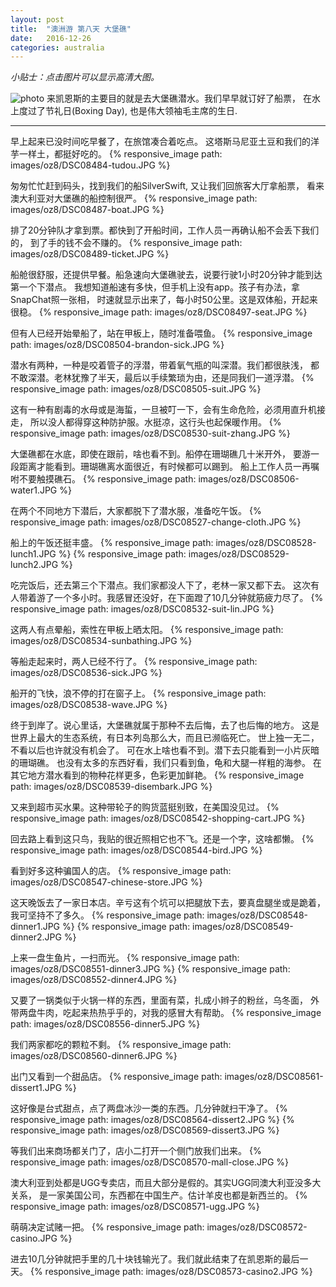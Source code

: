 ```yaml
---
layout: post
title:  "澳洲游 第八天 大堡礁"
date:   2016-12-26
categories: australia
---
```


*小贴士：点击图片可以显示高清大图。*
 
![photo]({{site.url}}/images/oz8/DSC08512-water2.JPG)
来凯恩斯的主要目的就是去大堡礁潜水。我们早早就订好了船票，
在水上度过了节礼日(Boxing Day), 也是伟大领袖毛主席的生日.

----------------------- 

早上起来已没时间吃早餐了，在旅馆凑合着吃点。
这塔斯马尼亚土豆和我们的洋芋一样土，都挺好吃的。
{% responsive_image path: images/oz8/DSC08484-tudou.JPG %}

匆匆忙忙赶到码头，找到我们的船SilverSwift, 又让我们回旅客大厅拿船票，
看来澳大利亚对大堡礁的船控制很严。
{% responsive_image path: images/oz8/DSC08487-boat.JPG %}

排了20分钟队才拿到票。都快到了开船时间，工作人员一再确认船不会丢下我们的，
到了手的钱不会不赚的。
{% responsive_image path: images/oz8/DSC08489-ticket.JPG %}

船舱很舒服，还提供早餐。船急速向大堡礁驶去，说要行驶1小时20分钟才能到达第一个下潜点。
我想知道船速有多快，但手机上没有app。孩子有办法，拿SnapChat照一张相，
时速就显示出来了，每小时50公里。这是双体船，开起来很稳。
{% responsive_image path: images/oz8/DSC08497-seat.JPG %}

但有人已经开始晕船了，站在甲板上，随时准备喂鱼。
{% responsive_image path: images/oz8/DSC08504-brandon-sick.JPG %}

潜水有两种，一种是咬着管子的浮潜，带着氧气瓶的叫深潜。我们都很肤浅，
都不敢深潜。老林犹豫了半天，最后以手续繁琐为由，还是同我们一道浮潜。
{% responsive_image path: images/oz8/DSC08505-suit.JPG %}

这有一种有剧毒的水母或是海蜇，一旦被叮一下，会有生命危险，必须用直升机接走，
所以没人都得穿这种防护服。水挺凉，这行头也起保暖作用。
{% responsive_image path: images/oz8/DSC08530-suit-zhang.JPG %}

大堡礁都在水底，即使在跟前，啥也看不到。船停在珊瑚礁几十米开外，
要游一段距离才能看到。珊瑚礁离水面很近，有时候都可以踢到。
船上工作人员一再嘱咐不要触摸礁石。
{% responsive_image path: images/oz8/DSC08506-water1.JPG %}

在两个不同地方下潜后，大家都脱下了潜水服，准备吃午饭。
{% responsive_image path: images/oz8/DSC08527-change-cloth.JPG %}

船上的午饭还挺丰盛。
{% responsive_image path: images/oz8/DSC08528-lunch1.JPG %}
{% responsive_image path: images/oz8/DSC08529-lunch2.JPG %}

吃完饭后，还去第三个下潜点。我们家都没人下了，老林一家又都下去。
这次有人带着游了一个多小时。我感冒还没好，在下面蹬了10几分钟就筋疲力尽了。
{% responsive_image path: images/oz8/DSC08532-suit-lin.JPG %}

这两人有点晕船，索性在甲板上晒太阳。
{% responsive_image path: images/oz8/DSC08534-sunbathing.JPG %}

等船走起来时，两人已经不行了。
{% responsive_image path: images/oz8/DSC08536-sick.JPG %}

船开的飞快，浪不停的打在窗子上。
{% responsive_image path: images/oz8/DSC08538-wave.JPG %}

终于到岸了。说心里话，大堡礁就属于那种不去后悔，去了也后悔的地方。
这是世界上最大的生态系统，有日本列岛那么大，而且已濒临死亡。
世上独一无二，不看以后也许就没有机会了。
可在水上啥也看不到。潜下去只能看到一小片灰暗的珊瑚礁。
也没有太多的东西好看，我们只看到鱼，龟和大腿一样粗的海参。
在其它地方潜水看到的物种花样更多，色彩更加鲜艳。
{% responsive_image path: images/oz8/DSC08539-disembark.JPG %}

又来到超市买水果。这种带轮子的购货蓝挺别致，在美国没见过。
{% responsive_image path: images/oz8/DSC08542-shopping-cart.JPG %}

回去路上看到这只鸟，我贴的很近照相它也不飞。还是一个字，这啥都懒。
{% responsive_image path: images/oz8/DSC08544-bird.JPG %}

看到好多这种骗国人的店。
{% responsive_image path: images/oz8/DSC08547-chinese-store.JPG %}

这天晚饭去了一家日本店。辛亏这有个坑可以把腿放下去，要真盘腿坐或是跪着，
我可坚持不了多久。
{% responsive_image path: images/oz8/DSC08548-dinner1.JPG %}
{% responsive_image path: images/oz8/DSC08549-dinner2.JPG %}

上来一盘生鱼片，一扫而光。
{% responsive_image path: images/oz8/DSC08551-dinner3.JPG %}
{% responsive_image path: images/oz8/DSC08552-dinner4.JPG %}

又要了一锅类似于火锅一样的东西，里面有菜，扎成小辫子的粉丝，乌冬面，
外带两盘牛肉，吃起来热热乎乎的，对我的感冒大有帮助。
{% responsive_image path: images/oz8/DSC08556-dinner5.JPG %}

我们两家都吃的颗粒不剩。
{% responsive_image path: images/oz8/DSC08560-dinner6.JPG %}

出门又看到一个甜品店。
{% responsive_image path: images/oz8/DSC08561-dissert1.JPG %}

这好像是台式甜点，点了两盘冰沙一类的东西。几分钟就扫干净了。
{% responsive_image path: images/oz8/DSC08564-dissert2.JPG %}
{% responsive_image path: images/oz8/DSC08569-dissert3.JPG %}

等我们出来商场都关门了，店小二打开一个侧门放我们出来。
{% responsive_image path: images/oz8/DSC08570-mall-close.JPG %}

澳大利亚到处都是UGG专卖店，而且大部分是假的。其实UGG同澳大利亚没多大关系，
是一家美国公司，东西都在中国生产。估计羊皮也都是新西兰的。
{% responsive_image path: images/oz8/DSC08571-ugg.JPG %}

萌萌决定试赌一把。
{% responsive_image path: images/oz8/DSC08572-casino.JPG %}

进去10几分钟就把手里的几十块钱输光了。我们就此结束了在凯恩斯的最后一天。
{% responsive_image path: images/oz8/DSC08573-casino2.JPG %}
